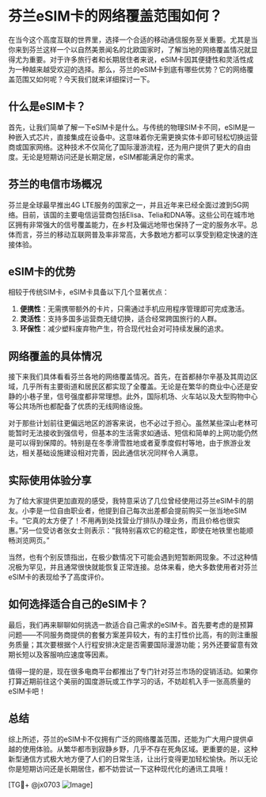 # 芬兰eSIM卡的网络覆盖范围如何？

在当今这个高度互联的世界里，选择一个合适的移动通信服务至关重要。尤其是当你来到芬兰这样一个以自然美景闻名的北欧国家时，了解当地的网络覆盖情况就显得尤为重要。对于许多旅行者和长期居住者来说，eSIM卡因其便捷性和灵活性成为一种越来越受欢迎的选择。那么，芬兰的eSIM卡到底有哪些优势？它的网络覆盖范围又如何呢？今天我们就来详细探讨一下。

## 什么是eSIM卡？

首先，让我们简单了解一下eSIM卡是什么。与传统的物理SIM卡不同，eSIM是一种嵌入式芯片，直接集成在设备中。这意味着你无需更换实体卡即可轻松切换运营商或国家网络。这种技术不仅简化了国际漫游流程，还为用户提供了更大的自由度。无论是短期访问还是长期定居，eSIM都能满足你的需求。

## 芬兰的电信市场概况

芬兰是全球最早推出4G LTE服务的国家之一，并且近年来已经全面过渡到5G网络。目前，该国的主要电信运营商包括Elisa、Telia和DNA等。这些公司在城市地区拥有非常强大的信号覆盖能力，在乡村及偏远地带也保持了一定的服务水平。总体而言，芬兰的移动互联网普及率非常高，大多数地方都可以享受到稳定快速的连接体验。

## eSIM卡的优势

相较于传统SIM卡，eSIM卡具备以下几个显著优点：

1. **便携性**：无需携带额外的卡片，只需通过手机应用程序管理即可完成激活。
2. **灵活性**：支持多国多运营商无缝切换，适合经常跨国旅行的人群。
3. **环保性**：减少塑料废弃物产生，符合现代社会对可持续发展的追求。

## 网络覆盖的具体情况

接下来我们具体看看芬兰各地的网络覆盖情况。首先，在首都赫尔辛基及其周边区域，几乎所有主要街道和居民区都实现了全覆盖。无论是在繁华的商业中心还是安静的小巷子里，信号强度都非常理想。此外，国际机场、火车站以及大型购物中心等公共场所也都配备了优质的无线网络设施。

对于那些计划前往更偏远地区的游客来说，也不必过于担心。虽然某些深山老林可能暂时无法接收到强信号，但基本的生活需求如通话、短信和简单的上网功能仍然是可以得到保障的。特别是在冬季滑雪胜地或者夏季度假村等地，由于旅游业发达，相关基础设施建设相对完善，因此通信状况同样令人满意。

## 实际使用体验分享

为了给大家提供更加直观的感受，我特意采访了几位曾经使用过芬兰eSIM卡的朋友。小李是一位自由职业者，他提到自己每次出差都会提前购买一张当地eSIM卡。“它真的太方便了！不用再到处找营业厅排队办理业务，而且价格也很实惠。”另一位受访者张女士则表示：“我特别喜欢它的稳定性，即使在地铁里也能顺畅浏览网页。”

当然，也有个别反馈指出，在极少数情况下可能会遇到短暂断网现象。不过这种情况极为罕见，并且通常很快就能恢复正常连接。总体来看，绝大多数使用者对芬兰eSIM卡的表现给予了高度评价。

## 如何选择适合自己的eSIM卡？

最后，我们再来聊聊如何挑选一款适合自己需求的eSIM卡。首先要考虑的是预算问题——不同服务商提供的套餐方案差异较大，有的主打性价比高，有的则注重服务质量；其次要根据个人行程安排决定是否需要国际漫游功能；另外还要留意有效期长短以及客服响应速度等因素。

值得一提的是，现在很多电商平台都推出了专门针对芬兰市场的促销活动。如果你打算近期前往这个美丽的国度游玩或工作学习的话，不妨趁机入手一张高质量的eSIM卡吧！

## 总结

综上所述，芬兰的eSIM卡不仅拥有广泛的网络覆盖范围，还能为广大用户提供卓越的使用体验。从繁华都市到寂静乡野，几乎不存在死角区域。更重要的是，这种新型通信方式极大地方便了人们的日常生活，让出行变得更加轻松愉快。所以无论你是短期访问还是长期居住，都不妨尝试一下这种现代化的通讯工具哦！

[TG💪+ @jx0703 ![Image](https://github.com/user-attachments/assets/dbca1d08-cadb-493c-b0ec-ad6f7a83f270)]